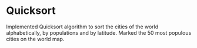 # Quicksort
 
Implemented Quicksort algorithm to sort the cities of the world alphabetically, by populations and by latitude. 
Marked the 50 most populous cities on the world map. 
